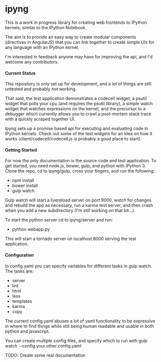 # ipyng

This is a work in progress library for creating web frontends to IPython kernels, similar to the IPython Notebook.

The aim is to provide an easy way to create modular components (directives in AngularJS) that you can link together
to create simple UIs for any language with an IPython kernel.

I'm interested in feedback anyone may have for improving the api, and I'd welcome any contributors.

#### Current Status
This repository is only set up for development, and a lot of things are still untested and probably not working.

That said, the test application demonstrates a codecell widget, a psutil widget that polls your cpu 
(and requires the psutil library), a simple watch widget that watches expressions on the kernel, and the 
precursor to a debugger which currently allows you to crawl a post-mortem stack trace with a quickly 
scraped together UI.

Ipyng sets up a promise based api for executing and evaluating code in IPython kernels. Check out some of the test
widgets for an idea on how it works (client/codecell/codecell.js is probably a good place to start).

#### Getting Started

For now the only documentation is the source code and test application. To get started, you need node.js, bower, gulp, and
python with IPython 3. Clone the repo, cd to ipyng/gulp, cross your fingers, and run the following:
- npm install
- bower install
- gulp watch

Gulp watch will start a livereload server on port 9000, watch for changes and rebuild the app as necessary,
run a karma test server, and then crash when you add a new subdirectory (I'm still working on that bit...).

To start the python server cd to ipyng/server and run:
- python webapp.py

This will start a tornado server on localhost:8000 serving the test application.

#### Configuration

In config.yaml you can specify variables for different tasks in gulp watch. The tasks are:
- server
- lint
- html
- less
- templates
- karma
- copy

The current config.yaml abuses a lot of yaml functionality to be expressive in where
to find things while still being human readable and usable in both python and javascript.

You can create multiple config files, and specify which to run with gulp watch --config your.other.config.yaml


TODO: Create some real documentation
